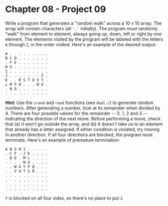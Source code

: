# Chapter 08 - Project 09

Write a program that generates a "random walk" across a 10 x 10 array. The array will contain characters (all `'.'` initially). The program must randomly "walk" from element to element, always going up, down, left or right by one element. The elements visited by the program will be labeled with the letters `A` through `Z`, in the order visited. Here's an example of the desired output:  

```
A . . . . . . . . .
B C D . . . . . . .
. F E . . . . . . .
H G . . . . . . . .
I . . . . . . . . .
J . . . . . . . Z .
K . . R S T U V Y .
L M P Q . . . W X .
. N O . . . . . . .
. . . . . . . . . .
```

__Hint__: Use the `srand` and `rand` functions (see `deal.c`) to generate random numbers. After generating a number, look at its remainder when divided by 4. There are four possible values for the remainder -- 0, 1, 2 and 3 -- indicating the direction of the next move. Before performing a move, check that (a) it won't go outside the array, and (b) it doesn't take us to an element that already has a letter assigned. If either condition is violated, try moving in another direction. If all four directions are blocked, the program must terminate. Here's an example of premature termination:  

```
A B G H I . . . . .
. C F . J K . . . .
. D E . M L . . . .
. . . . N O . . . .
. . W X Y P Q . . .
. . V U T S R . . .
. . . . . . . . . .
. . . . . . . . . .
. . . . . . . . . .
. . . . . . . . . .
```

`Y` is blocked on all four sides, so there's no place to put `Z`.  
